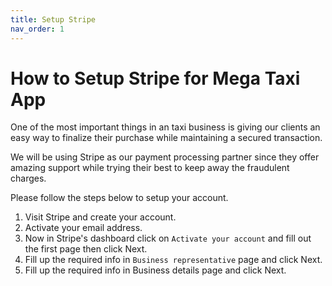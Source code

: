 ```yaml
---
title: Setup Stripe
nav_order: 1
---
```


# How to Setup Stripe for Mega Taxi App

One of the most important things in an taxi business is giving our clients an easy way to finalize their purchase while maintaining a secured transaction.

We will be using Stripe as our payment processing partner since they offer amazing support while trying their best to keep away the fraudulent charges.

Please follow the steps below to setup your account.

1. Visit Stripe and create your account.
2. Activate your email address.
3. Now in Stripe's dashboard click on `Activate your account` and fill out the first page then click Next.
4. Fill up the required info in `Business representative` page and click Next.
5. Fill up the required info in Business details page and click Next.
